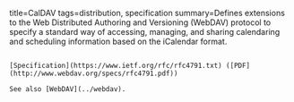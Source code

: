 title=CalDAV
tags=distribution, specification
summary=Defines extensions to the Web Distributed Authoring and Versioning (WebDAV) protocol to specify a standard way of accessing, managing, and sharing calendaring and scheduling information based on the iCalendar format.
~~~~~~

[Specification](https://www.ietf.org/rfc/rfc4791.txt) ([PDF](http://www.webdav.org/specs/rfc4791.pdf))

See also [WebDAV](../webdav).

